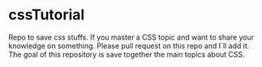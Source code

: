 # cssTutorial
Repo to save css stuffs. 
If you master a CSS topic and want to share your knowledge on something. Please pull request on this repo and I´ll add it.
The goal of this repository is save together the main topics about CSS.
